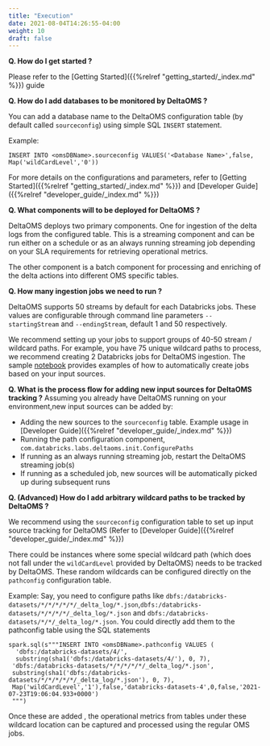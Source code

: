 ```yaml
---
title: "Execution"
date: 2021-08-04T14:26:55-04:00
weight: 10
draft: false
---
```


**Q. How do I get started ?**

Please refer to the [Getting Started]({{%relref "getting_started/_index.md" %}}) guide

**Q. How do I add databases to be monitored by DeltaOMS ?**

You can add a database name to the DeltaOMS configuration table (by default called `sourceconfig`) 
using simple SQL `INSERT` statement.

Example:

`INSERT INTO <omsDBName>.sourceconfig VALUES('<Database Name>',false, Map('wildCardLevel','0'))`

For more details on the configurations and parameters, refer to [Getting Started]({{%relref "getting_started/_index.md" %}})
and [Developer Guide]({{%relref "developer_guide/_index.md" %}})

**Q. What components will to be deployed for DeltaOMS ?**

DeltaOMS deploys two primary components. One for ingestion of the delta logs from the configured 
table. This is a streaming component and can be run either on a schedule or as an always running 
streaming job depending on your SLA requirements for retrieving operational metrics.

The other component is a batch component for processing and enriching of the delta actions 
into different OMS specific tables.

**Q. How many ingestion jobs we need to run ?**

DeltaOMS supports 50 streams by default for each Databricks jobs. These values are configurable 
through command line parameters `--startingStream` and `--endingStream`, default 1 and 50 respectively.

We recommend setting up your jobs to support groups of 40-50 stream / wildcard paths. For example,
you have 75 unique wildcard paths to process, we recommend creating 2 Databricks jobs for DeltaOMS ingestion. 
The sample [notebook](/assets/OMS_Setup_STEP2.py) provides examples of how to automatically 
create jobs based on your input sources. 

**Q.  What is the process flow for adding new input sources for DeltaOMS tracking ?**
Assuming you already have DeltaOMS running on your environment,new input sources can be added by:

- Adding the new sources to the `sourceconfig` table. Example usage in [Developer Guide]({{%relref "developer_guide/_index.md" %}})
- Running the path configuration component, `com.databricks.labs.deltaoms.init.ConfigurePaths`
- If running as an always running streaming job, restart the DeltaOMS streaming job(s)
- If running as a scheduled job, new sources will be automatically picked up during subsequent runs

**Q. (Advanced) How do I add arbitrary wildcard paths to be tracked by DeltaOMS ?**

We recommend using the `sourceconfig` configuration table to set up input source tracking for DeltaOMS 
(Refer to [Developer Guide]({{%relref "developer_guide/_index.md" %}})

There could be instances where some special wildcard path (which does not fall under the `wildCardLevel` 
provided by DeltaOMS) needs to be tracked by DeltaOMS. These random wildcards can be configured directly 
on the `pathconfig` configuration table.

Example: Say, you need to configure paths like 
`dbfs:/databricks-datasets/*/*/*/*/*/_delta_log/*.json`,`dbfs:/databricks-datasets/*/*/*/*/_delta_log/*.json` 
and `dbfs:/databricks-datasets/*/*/_delta_log/*.json`. You could directly add them to the pathconfig table 
using the SQL statements

```
spark.sql(s"""INSERT INTO <omsDBName>.pathconfig VALUES (
  'dbfs:/databricks-datasets/4/',
  substring(sha1('dbfs:/databricks-datasets/4/'), 0, 7), 
 'dbfs:/databricks-datasets/*/*/*/*/*/_delta_log/*.json', 
 substring(sha1('dbfs:/databricks-datasets/*/*/*/*/*/_delta_log/*.json'), 0, 7), 
 Map('wildCardLevel','1'),false,'databricks-datasets-4',0,false,'2021-07-23T19:06:04.933+0000')
 """)
```
Once these are added , the operational metrics from tables under these wildcard location 
can be captured and processed using the regular OMS jobs.


